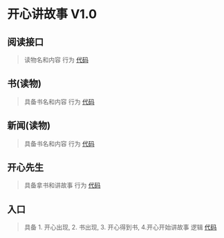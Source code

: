 # 开心讲故事	V1.0

## 阅读接口
>	读物名和内容		行为	[代码](IReader.java)

## 书(读物)
>	具备书名和内容	行为	 [代码](Book.java)

## 新闻(读物)
>	具备书名和内容	行为	 [代码](Book.java)
	
## 开心先生
>	具备拿书和讲故事	行为 [代码](MrHappy.java)
	
## 入口
>	具备 1. 开心出现, 2. 书出现, 3. 开心得到书, 4.开心开始讲故事	逻辑 [代码](Client.java)
	
